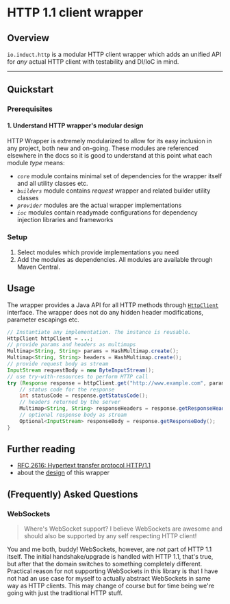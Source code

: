# HTTP 1.1 client wrapper

## Overview

`io.induct.http` is a modular HTTP client wrapper which adds an unified API for _any_ actual HTTP client with
testability and DI/IoC in mind.

------

## Quickstart

### Prerequisites

#### 1. Understand HTTP wrapper's modular design

HTTP Wrapper is extremely modularized to allow for its easy inclusion in any project, both new and on-going. These
modules are referenced elsewhere in the docs so it is good to understand at this point what each module _type_ means:

 - *`core`* module contains minimal set of dependencies for the wrapper itself and all utility classes etc.
 - *`builders`* module contains _request_ wrapper and related builder utility classes
 - *`provider`* modules are the actual wrapper implementations
 - *`ioc`* modules contain readymade configurations for dependency injection libraries and frameworks

### Setup

 1. Select modules which provide implementations you need
 2. Add the modules as dependencies. All modules are available through Maven Central.

## Usage

The wrapper provides a Java API for all HTTP methods through [`HttpClient`](http-core/src/main/java/io/induct/http/HttpClient)
interface. The wrapper does not do any hidden header modifications, parameter escapings etc.

```java
// Instantiate any implementation. The instance is reusable.
HttpClient httpClient = ...;
// provide params and headers as multimaps
Multimap<String, String> params = HashMultimap.create();
Multimap<String, String> headers = HashMultimap.create();
// provide request body as stream
InputStream requestBody = new ByteInputStream();
// use try-with-resources to perform HTTP call
try (Response response = httpClient.get("http://www.example.com", params, headers, requestBody)) {
    // status code for the response
    int statusCode = response.getStatusCode();
    // headers returned by the server
    Multimap<String, String> responseHeaders = response.getResponseHeaders();
    // optional response body as stream
    Optional<InputStream> responseBody = response.getResponseBody();
}
```

## Further reading

 - [RFC 2616: Hypertext transfer protocol HTTP/1.1](https://tools.ietf.org/html/rfc2616)
 - about the [design](docs/design.md) of this wrapper

## (Frequently) Asked Questions

### WebSockets

> Where's WebSocket support? I believe WebSockets are awesome and should also be supported by any self respecting HTTP
> client!

You and me both, buddy! WebSockets, however, are _not_ part of HTTP 1.1 itself. The initial handshake/upgrade is handled
with HTTP 1.1, that's true, but after that the domain switches to something completely different. Practical reason for
not supporting WebSockets in this library is that I have not had an use case for myself to actually abstract WebSockets
in same way as HTTP clients. This may change of course but for time being we're going with just the traditional HTTP
stuff.
